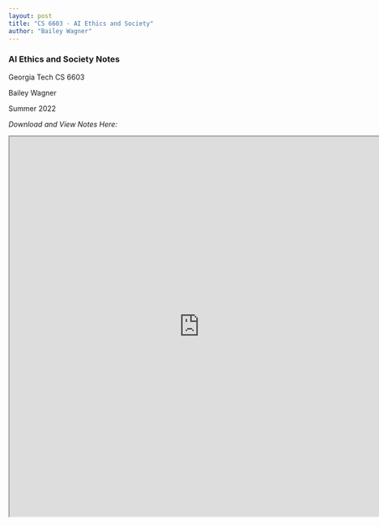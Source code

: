 ```yaml
---
layout: post
title: "CS 6603 - AI Ethics and Society"
author: "Bailey Wagner"
---
```


### AI Ethics and Society Notes
Georgia Tech CS 6603  

Bailey Wagner  

Summer 2022

*Download and View Notes Here:*  

<iframe src="https://docs.google.com/viewer?srcid=1ZThxX75SI9jHDx2WSxRmpoK2FtBH_wiY&pid=explorer&efh=false&a=v&chrome=false&embedded=true" width="750px" height="750px"></iframe>
